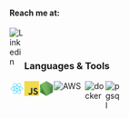 <!--### Hi there 👋 -->


<!--
**hussain-umair/hussain-umair** is a ✨ _special_ ✨ repository because its `README.md` (this file) appears on your GitHub profile.

Here are some ideas to get you started:

- 🔭 I’m currently working on ...
- 🌱 I’m currently learning ...
- 👯 I’m looking to collaborate on ...
- 🤔 I’m looking for help with ...
- 💬 Ask me about ...
- 📫 How to reach me: ...
- 😄 Pronouns: ...
- ⚡ Fun fact: ...
-->
#### Reach me at:
<a href="www.linkedin.com/in/umairhussain96">
<img align="left" width="26px" src="https://cdn-icons-png.flaticon.com/512/174/174857.png"; alt="Linkedin">
</a>
<br />
<br />

### Languages & Tools
<img align="left" alt="React" width="26px" src="https://raw.githubusercontent.com/github/explore/80688e429a7d4ef2fca1e82350fe8e3517d3494d/topics/react/react.png" />
<img align="left" alt="JavaScript" width="26px" src="https://raw.githubusercontent.com/github/explore/80688e429a7d4ef2fca1e82350fe8e3517d3494d/topics/javascript/javascript.png" />
<img align="left" alt="Node.js" width="26px" src="https://raw.githubusercontent.com/github/explore/80688e429a7d4ef2fca1e82350fe8e3517d3494d/topics/nodejs/nodejs.png" />
<img align="left" alt="AWS" width="55px" src="https://github.com/jalbertsr/logo-badge-images/blob/master/img/rsz_aws.png?raw=true"/> 
<img align="left" alt="docker" width="36px" src="https://cdn.freebiesupply.com/logos/thumbs/2x/docker-logo.png" /> 
<img align="left" alt="pgsql" width="26px" src="https://github.com/jalbertsr/logo-badge-images/blob/master/img/rsz_postgresql.png?raw=true)" /> 
